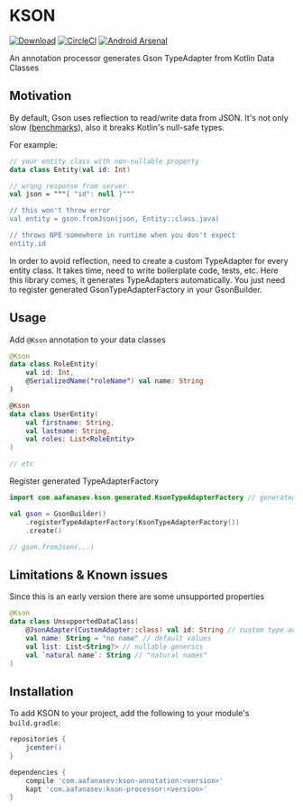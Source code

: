 # KSON

[![Download](https://api.bintray.com/packages/aafanasev/maven/kson-processor/images/download.svg)](https://bintray.com/aafanasev/maven/kson-processor/_latestVersion) 
[![CircleCI](https://circleci.com/gh/aafanasev/kson.svg?style=shield)](https://circleci.com/gh/aafanasev/kson) 
[![Android Arsenal]( https://img.shields.io/badge/Android%20Arsenal-KSON-green.svg?style=flat )](https://android-arsenal.com/details/1/6949)

An annotation processor generates Gson TypeAdapter from Kotlin Data Classes

## Motivation

By default, Gson uses reflection to read/write data from JSON. It's not only slow ([benchmarks](/benchmark)), also it breaks Kotlin's null-safe types. 

For example:
```kotlin
// your entity class with non-nullable property
data class Entity(val id: Int)

// wrong response from server
val json = """{ "id": null }"""

// this won't throw error
val entity = gson.fromJson(json, Entity::class.java)

// throws NPE somewhere in runtime when you don't expect
entity.id
```

In order to avoid reflection, need to create a custom TypeAdapter for every entity class. It takes time, need to write boilerplate code, tests, etc. Here this library comes, it generates TypeAdapters automatically. You just need to register generated GsonTypeAdapterFactory in your GsonBuilder.

## Usage

Add `@Kson` annotation to your data classes

```kotlin
@Kson
data class RoleEntity(
    val id: Int, 
    @SerializedName("roleName") val name: String
)

@Kson
data class UserEntity(
    val firstname: String,
    val lastname: String,
    val roles: List<RoleEntity>
)

// etc
```

Register generated TypeAdapterFactory

```kotlin
import com.aafanasev.kson.generated.KsonTypeAdapterFactory // generated factory

val gson = GsonBuilder()
    .registerTypeAdapterFactory(KsonTypeAdapterFactory())
    .create()

// gson.fromJson(...)
```

## Limitations & Known issues

Since this is an early version there are some unsupported properties

```kotlin
@Kson
data class UnsupportedDataClass(
    @JsonAdapter(CustomAdapter::class) val id: String // custom type adapter
    val name: String = "no name" // default values
    val list: List<String?> // nullable generics
    val `natural name`: String // "natural names"
)
```

## Installation

To add KSON to your project, add the following to your module's `build.gradle`:

```groovy
repositories {
    jcenter()
}

dependencies {
    compile 'com.aafanasev:kson-annotation:<version>'   
    kapt 'com.aafanasev:kson-processor:<version>'
}
```
